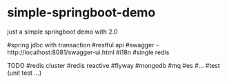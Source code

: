 # simple-springboot-demo
just a simple springboot demo with 2.0

#spring jdbc with transaction
#restful api
#swagger
	- http://localhost:8081/swagger-ui.html
#i18n
#single redis

TODO
#redis cluster
#redis reactive
#flyway
#mongodb
#mq
#es
#...
#test (unit test ...)